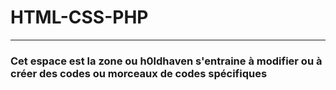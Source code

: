 # HTML-CSS-PHP

<hr/>

### Cet espace est la zone ou h0ldhaven s'entraine à modifier ou à créer des codes ou morceaux de codes spécifiques